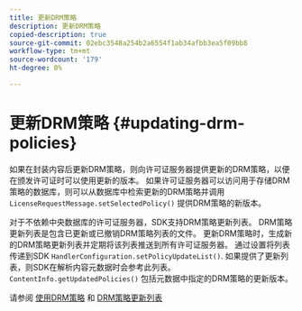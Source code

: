 ```yaml
---
title: 更新DRM策略
description: 更新DRM策略
copied-description: true
source-git-commit: 02ebc3548a254b2a6554f1ab34afbb3ea5f09bb8
workflow-type: tm+mt
source-wordcount: '179'
ht-degree: 0%

---
```


# 更新DRM策略 {#updating-drm-policies}

如果在封装内容后更新DRM策略，则向许可证服务器提供更新的DRM策略，以便在颁发许可证时可以使用更新的版本。 如果许可证服务器可以访问用于存储DRM策略的数据库，则可以从数据库中检索更新的DRM策略并调用 `LicenseRequestMessage.setSelectedPolicy()` 提供DRM策略的新版本。

对于不依赖中央数据库的许可证服务器，SDK支持DRM策略更新列表。 DRM策略更新列表是包含已更新或已撤销DRM策略列表的文件。 更新DRM策略时，生成新的DRM策略更新列表并定期将该列表推送到所有许可证服务器。 通过设置将列表传递到SDK `HandlerConfiguration.setPolicyUpdateList()`. 如果提供了更新列表，则SDK在解析内容元数据时会参考此列表。 `ContentInfo.getUpdatedPolicies()` 包括元数据中指定的DRM策略的更新版本。

请参阅 [使用DRM策略](../../../protecting-content/working-policies-overview/working-with-policies.md) 和 [DRM策略更新列表](../../../protecting-content/working-policies-overview/policy-update-lists/working-with-policy-update-lists.md)
